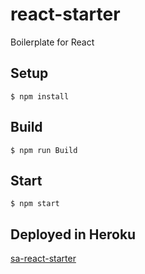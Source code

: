 react-starter
=====

Boilerplate for React

## Setup
    $ npm install

## Build
    $ npm run Build

## Start
    $ npm start

## Deployed in Heroku
[sa-react-starter](https://sa-react-starter.herokuapp.com/)
